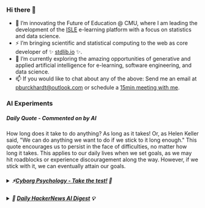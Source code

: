 ### Hi there 👋

-   📖 I’m innovating the Future of Education @ CMU, where I am leading the development of the [ISLE](https://www.stat.cmu.edu/isle) e-learning platform with a focus on statistics and data science.
-   ⚡ I’m bringing scientific and statistical computing to the web as core developer of ✨ [stdlib.io](https://stdlib.io) ✨.
-   🔭 I’m currently exploring the amazing opportunities of generative and applied artificial intelligence for e-learning, software engineering, and data science.
-   📫 If you would like to chat about any of the above: Send me an email at [pburckhardt@outlook.com](mailto:pburckhardt@outlook.com) or schedule a [15min meeting with me](https://cal.com/philipp-burckhardt/15min).

### AI Experiments

##### Daily Quote - Commented on by AI

<!-- <quote> -->

How long does it take to do anything? As long as it takes! Or, as Helen Keller said, "We can do anything we want to do if we stick to it long enough." This quote encourages us to persist in the face of difficulties, no matter how long it takes. This applies to our daily lives when we set goals, as we may hit roadblocks or experience discouragement along the way. However, if we stick with it, we can eventually attain our goals.

<!-- </quote> -->

##### <details><summary>⚡[Cyborg Psychology - Take the test!](http://cyborg-psychology.com/) 🚀 </summary>https://user-images.githubusercontent.com/1913638/233655652-3dd1797c-8cf3-4099-9014-e8fa22ea01eb.mp4</details>

##### <details><summary>:brain: [Daily HackerNews AI Digest](https://ai-digest.vercel.app/) :bulb:</summary> URL: [https://ai-digest.vercel.app/](https://ai-digest.vercel.app/)</details>

